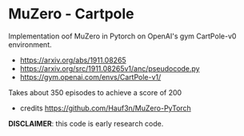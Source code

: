 
# MuZero - Cartpole
 Implementation oof MuZero in Pytorch on OpenAI's gym CartPole-v0  environment.


- https://arxiv.org/abs/1911.08265
- https://arxiv.org/src/1911.08265v1/anc/pseudocode.py
- https://gym.openai.com/envs/CartPole-v1/

Takes about 350 episodes to achieve a score of 200
- credits https://github.com/Hauf3n/MuZero-PyTorch


**DISCLAIMER**: this code is early research code. 

 
